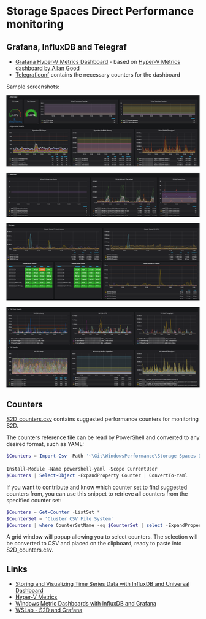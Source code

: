 # Storage Spaces Direct Performance monitoring

## Grafana, InfluxDB and Telegraf

- [Grafana Hyper-V Metrics Dashboard](https://github.com/janegilring/WindowsPerformance/blob/master/Storage%20Spaces%20Direct/Grafana/Hyper-V%20Metrics.json) - based on [Hyper-V Metrics dashboard by Allan Good](https://grafana.com/dashboards/2618)
- [Telegraf.conf](https://github.com/janegilring/WindowsPerformance/blob/master/Storage%20Spaces%20Direct/Telegraf/telegraf.conf) contains the necessary counters for the dashboard

Sample screenshots:

![Hyper-V Dashboard - example 01](https://github.com/janegilring/WindowsPerformance/raw/master/Storage%20Spaces%20Direct/Images/Hyper-V_dashboard_01.png)

![Hyper-V Dashboard - example 02](https://github.com/janegilring/WindowsPerformance/raw/master/Storage%20Spaces%20Direct/Images/Hyper-V_dashboard_02.png)

![Hyper-V Dashboard - example 03](https://github.com/janegilring/WindowsPerformance/raw/master/Storage%20Spaces%20Direct/Images/Hyper-V_dashboard_03.png)

![Hyper-V Dashboard - example 04](https://github.com/janegilring/WindowsPerformance/raw/master/Storage%20Spaces%20Direct/Images/Hyper-V_dashboard_04.png)

## Counters

[S2D_counters.csv](https://github.com/janegilring/WindowsPerformance/blob/master/Storage%20Spaces%20Direct/Performance%20counters/S2D_counters.csv) contains suggested performance counters for monitoring S2D.

The counters reference file can be read by PowerShell and converted to any desired format, such as YAML:

```powershell
$Counters = Import-Csv -Path '~\Git\WindowsPerformance\Storage Spaces Direct\Performance counters\S2D_counters.csv'

Install-Module -Name powershell-yaml -Scope CurrentUser
$Counters | Select-Object -ExpandProperty Counter | ConvertTo-Yaml
```

If you want to contribute and know which counter set to find suggested counters from, you can use this snippet to retrieve all counters from the specified counter set:

```powershell
$Counters = Get-Counter -ListSet *
$CounterSet = 'Cluster CSV File System'
$Counters | where CounterSetName -eq $CounterSet | select -ExpandProperty Paths | select @{n='Counter';e={$_}},@{n='Suggested threshold';e={}},@{n='Comment';e={}} | Out-GridView -PassThru | ConvertTo-Csv | clip
```

A grid window will popup allowing you to select counters. The selection will be converted to CSV and placed on the clipboard, ready to paste into S2D_counters.csv.

## Links

- [Storing and Visualizing Time Series Data with InfluxDB and Universal Dashboard](https://poshtools.com/2018/12/06/storing-and-visualizing-time-series-data-with-influxdb-and-universal-dashboard/)
- [Hyper-V Metrics](https://grafana.com/dashboards/2618)
- [Windows Metric Dashboards with InfluxDB and Grafana](https://hodgkins.io/windows-metric-dashboards-with-influxdb-and-grafana)
- [WSLab - S2D and Grafana](https://github.com/Microsoft/WSLab/tree/master/Scenarios/S2D%20and%20Grafana)